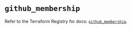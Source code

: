 # `github_membership`

Refer to the Terraform Registry for docs: [`github_membership`](https://registry.terraform.io/providers/integrations/github/6.7.0/docs/resources/membership).
